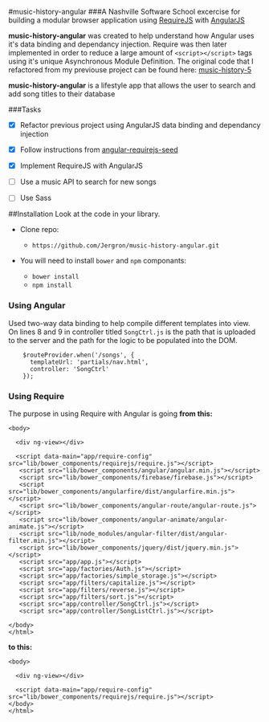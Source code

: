 #music-history-angular
###A Nashville Software School excercise for building a modular browser application using [RequireJS](http://requirejs.org) with [AngularJS](https://docs.angularjs.org/guide/introduction)

**music-history-angular** was created to help understand how Angular uses it's data binding and dependancy injection. 
Require was then later implemented in order to reduce a large amount of ```<script></script>``` tags using it's unique Asynchronous Module Definition.
The original code that I refactored from my previouse project can be found here: [music-history-5](https://github.com/Jergron/music-history-5)

**music-history-angular**  is a lifestyle app that allows the user to search and add song titles to their database

###Tasks
- [x] Refactor previous project using AngularJS data binding and dependancy injection 
- [x] Follow instructions from [angular-requirejs-seed](https://github.com/tnajdek/angular-requirejs-seed)
- [x] Implement RequireJS with AngularJS
- [ ] Use a music API to search for new songs
- [ ] Use Sass


##Installation
Look at the code in your library. 
* Clone repo: 
  * ``` https://github.com/Jergron/music-history-angular.git ```

* You will need to install ``bower``  and ``npm`` componants: 
  * ``` bower install ``` 
  * ``` npm install ```

### Using Angular
Used two-way data binding to help compile different templates into view. On lines 8 and 9 in controller titled ``SongCtrl.js`` is the path that is uploaded to the server and the path for the logic to be populated into the DOM.
```
    $routeProvider.when('/songs', {
      templateUrl: 'partials/nav.html',
      controller: 'SongCtrl'
    });
  ```

### Using Require
The purpose in using Require with Angular is going __from this:__
```
<body>

  <div ng-view></div>

  <script data-main="app/require-config" src="lib/bower_components/requirejs/require.js"></script>
   <script src="lib/bower_components/angular/angular.min.js"></script>
   <script src="lib/bower_components/firebase/firebase.js"></script>
   <script src="lib/bower_components/angularfire/dist/angularfire.min.js"></script>
   <script src="lib/bower_components/angular-route/angular-route.js"></script>
   <script src="lib/bower_components/angular-animate/angular-animate.js"></script>
   <script src="lib/node_modules/angular-filter/dist/angular-filter.min.js"></script>
   <script src="lib/bower_components/jquery/dist/jquery.min.js"></script>
   <script src="app/app.js"></script>
   <script src="app/factories/Auth.js"></script>
   <script src="app/factories/simple_storage.js"></script>
   <script src="app/filters/capitalize.js"></script>
   <script src="app/filters/reverse.js"></script>
   <script src="app/filters/sort.js"></script>
   <script src="app/controller/SongCtrl.js"></script>
   <script src="app/controller/SongListCtrl.js"></script>

</body>
</html>

```
__to this:__
```
<body>

  <div ng-view></div>
  
  <script data-main="app/require-config" src="lib/bower_components/requirejs/require.js"></script>
</body>
</html>
```
